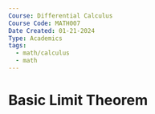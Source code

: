 ```yaml
---
Course: Differential Calculus
Course Code: MATH007
Date Created: 01-21-2024
Type: Academics
tags:
  - math/calculus
  - math
---
```

# Basic Limit Theorem
